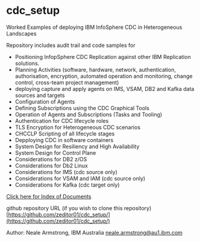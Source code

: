 # cdc_setup
Worked Examples of deploying IBM InfoSphere CDC in Heterogeneous Landscapes

Repository includes audit trail and code samples for 
* Positioning InfopSphere CDC Replication against other IBM Replication solutions.
* Planning Activities (software, hardware, network, authentication, authorisation, encryption, automated operation and monitoring, change control, cross-team project management)
* deploying capture and apply agents on IMS, VSAM, DB2 and Kafka data sources and targets
* Configuration of Agents
* Defining Subscriptions using the CDC Graphical Tools
* Operation of Agents and Subscriptions (Tasks and Tooling)
* Authentication for CDC lifecycle roles
* TLS Encryption for Heterogeneous CDC scenarios
* CHCCLP Scripting of all lifecycle stages
* Depploying CDC in software containers
* System Design for Resiliency and High Availability
* System Design for Control Plane
* Considerations for DB2 z/OS 
* Considerations for Db2 Linux
* Considerations for IMS (cdc source only)
* Considerations for VSAM and IAM (cdc source only)
* Considerations for Kafka (cdc target only)

[Click here for Index of Documents](https://github.com/zeditor01/cdc_setup/blob/main/index.md)

github repository URL (if you wish to clone this repository)
[https://github.com/zeditor01/cdc_setup/](https://github.com/zeditor01/cdc_setup/)


Author:
Neale Armstrong, IBM Australia
neale.armstrong@au1.ibm.com 


